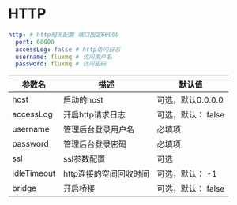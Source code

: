 
# HTTP

```YAML
http: # http相关配置 端口固定60000
  port: 60000
  accessLog: false # http访问日志
  username: fluxmq # 访问用户名
  password: fluxmq # 访问密码
```
| 参数名 | 描述            | 默认值          |
| --- |---------------|--------------|
| host | 启动的host       | 可选，默认0.0.0.0 |
| accessLog | 开启http请求日志    | 可选，默认： false          |
| username | 管理后台登录用户名     | 必填项          |
| password | 管理后台登录密码      | 必填项          |
| ssl | ssl参数配置       | 可选           |
| idleTimeout | http连接的空间回收时间 | 可选，默认： -1    |
| bridge | 开启桥接          | 可选，默认： false |